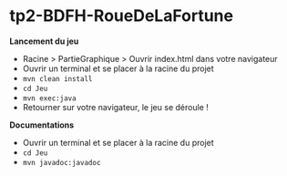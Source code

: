 # tp2-BDFH-RoueDeLaFortune

**Lancement du jeu**

- Racine > PartieGraphique > Ouvrir index.html dans votre navigateur
- Ouvrir un terminal et se placer à la racine du projet
- `mvn clean install`
- `cd Jeu`
- `mvn exec:java`
- Retourner sur votre navigateur, le jeu se déroule !

**Documentations**

- Ouvrir un terminal et se placer à la racine du projet
- `cd Jeu`
- `mvn javadoc:javadoc`
